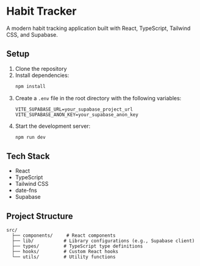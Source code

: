# Habit Tracker

A modern habit tracking application built with React, TypeScript, Tailwind CSS, and Supabase.

## Setup

1. Clone the repository
2. Install dependencies:
   ```bash
   npm install
   ```
3. Create a `.env` file in the root directory with the following variables:
   ```
   VITE_SUPABASE_URL=your_supabase_project_url
   VITE_SUPABASE_ANON_KEY=your_supabase_anon_key
   ```
4. Start the development server:
   ```bash
   npm run dev
   ```

## Tech Stack

- React
- TypeScript
- Tailwind CSS
- date-fns
- Supabase

## Project Structure

```
src/
  ├── components/     # React components
  ├── lib/           # Library configurations (e.g., Supabase client)
  ├── types/         # TypeScript type definitions
  ├── hooks/         # Custom React hooks
  └── utils/         # Utility functions
```
